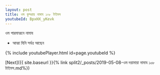 ```yaml
---
layout: post
title: ওম কুন্দরায় নামায ১০৮ টাইমস
youtubeId: BpxHX_yKevk
---
```

 
 
 ওম পারমাত্মনে নামায  
 
 -  আত্মা যিনি সর্বত্র আছেন 
 
  
 
  
 
 
 
 
 
 


{% include youtubePlayer.html id=page.youtubeId %}
 
[Next]({{ site.baseurl }}{% link  split2/_posts/2019-05-08-ওম দয়ামায়া নামায ১০৮ টাইমস.md%})
 
